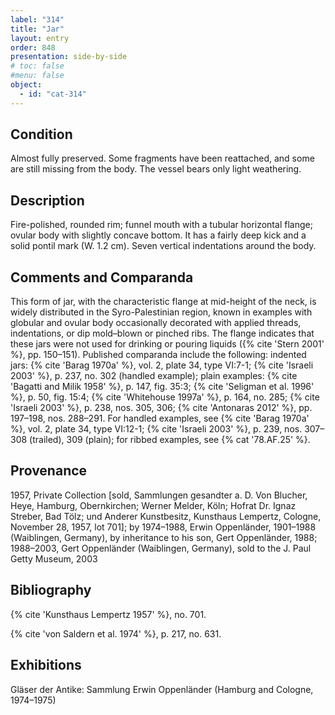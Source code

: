 ```yaml
---
label: "314"
title: "Jar"
layout: entry
order: 848
presentation: side-by-side
# toc: false
#menu: false 
object:
  - id: "cat-314"
---
```


## Condition

Almost fully preserved. Some fragments have been reattached, and some are still missing from the body. The vessel bears only light weathering.

## Description

Fire-polished, rounded rim; funnel mouth with a tubular horizontal flange; ovular body with slightly concave bottom. It has a fairly deep kick and a solid pontil mark (W. 1.2 cm). Seven vertical indentations around the body.

## Comments and Comparanda

This form of jar, with the characteristic flange at mid-height of the neck, is widely distributed in the Syro-Palestinian region, known in examples with globular and ovular body occasionally decorated with applied threads, indentations, or dip mold–blown or pinched ribs. The flange indicates that these jars were not used for drinking or pouring liquids ({% cite 'Stern 2001' %}, pp. 150–151). Published comparanda include the following: indented jars: {% cite 'Barag 1970a' %}, vol. 2, plate 34, type VI:7-1; {% cite 'Israeli 2003' %}, p. 237, no. 302 (handled example); plain examples: {% cite 'Bagatti and Milik 1958' %}, p. 147, fig. 35:3; {% cite 'Seligman et al. 1996' %}, p. 50, fig. 15:4; {% cite 'Whitehouse 1997a' %}, p. 164, no. 285; {% cite 'Israeli 2003' %}, p. 238, nos. 305, 306; {% cite 'Antonaras 2012' %}, pp. 197–198, nos. 288–291. For handled examples, see {% cite 'Barag 1970a' %}, vol. 2, plate 34, type VI:12-1; {% cite 'Israeli 2003' %}, p. 239, nos. 307–308 (trailed), 309 (plain); for ribbed examples, see {% cat '78.AF.25' %}.

## Provenance

1957, Private Collection [sold, Sammlungen gesandter a. D. Von Blucher, Heye, Hamburg, Obernkirchen; Werner Melder, Köln; Hofrat Dr. Ignaz Streber, Bad Tölz; und Anderer Kunstbesitz, Kunsthaus Lempertz, Cologne, November 28, 1957, lot 701]; by 1974–1988, Erwin Oppenländer, 1901–1988 (Waiblingen, Germany), by inheritance to his son, Gert Oppenländer, 1988; 1988–2003, Gert Oppenländer (Waiblingen, Germany), sold to the J. Paul Getty Museum, 2003

## Bibliography

{% cite 'Kunsthaus Lempertz 1957' %}, no. 701.

{% cite 'von Saldern et al. 1974' %}, p. 217, no. 631.

## Exhibitions

Gläser der Antike: Sammlung Erwin Oppenländer (Hamburg and Cologne, 1974–1975)